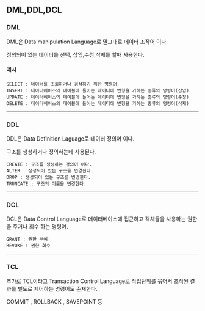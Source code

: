 ## DML,DDL,DCL


### DML

DML은 Data manipulation Language로 말그대로 데이터 조작어 이다.

정의되어 있는 데이터를 선택, 삽입,수정,삭제를 할때 사용한다.

#### 예시

```
SELECT : 데이터를 조회하거나 검색하기 위한 명령어
INSERT : 데이터베이스의 테이블에 들어는 데이터에 변형을 가하는 종류의 명령어(삽입)
UPDATE : 데이터베이스의 테이블에 들어는 데이터에 변형을 가하는 종류의 명령어(수정)
DELETE : 데이터베이스의 테이블에 들어는 데이터에 변형을 가하는 종류의 명령어(삭제)
```

-------------------------

### DDL

DDL은 Data Definition Laguage로 데이터 정의어 이다.

구조를 생성하거나 정의하는데 사용된다.

```
CREATE : 구조를 생성하는 정의어 이다.
ALTER : 생성되어 있는 구조를 변경한다.
DROP : 생성되어 있는 구조를 변경한다.
TRUNCATE : 구조의 이름을 변경한다.
```

-----------------------------

### DCL 

DCL은 Data Control Language로 데이터베이스에 접근하고 객체들을 사용하는 권한을 주거나 회수 하는 명령어.

```
GRANT : 권한 부여
REVOKE : 권한 회수
```

------------------------------

### TCL

추가로 TCL이라고 Transaction Control Language로 작업단위를 묶어서 조작된 결과를 별도로 제어하는 명령어도 존재한다.

COMMIT , ROLLBACK , SAVEPOINT 등
